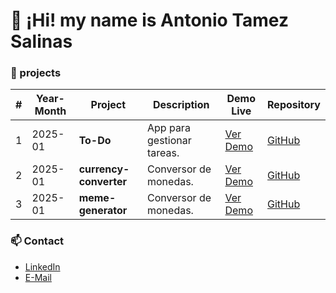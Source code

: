 # 👋 ¡Hi! my name is Antonio Tamez Salinas

### 🚀 projects

| #       | Year-Month       | Project               | Description                       | Demo Live                                                  | Repository                                      |
| --------| -----------------|-----------------------|-----------------------------------|------------------------------------------------------------|-----------------------------------              |
| 1       | 2025-01          |**To-Do**              | App para gestionar tareas.        | [Ver Demo](https://antoniotamez.github.io/to-do/)          | [GitHub](https://github.com/AntonioTamez/to-do) |
| 2       | 2025-01          |**currency-converter** | Conversor de monedas.             | [Ver Demo](https://scintillating-pika-8a9033.netlify.app/) | [GitHub](https://github.com/AntonioTamez/currency-converter)
| 3       | 2025-01          |**meme-generator**     | Conversor de monedas.             | [Ver Demo](https://glistening-concha-916953.netlify.app/)  | [GitHub](https://github.com/AntonioTamez/meme-generator)

### 📫 Contact
- [LinkedIn](https://www.linkedin.com/in/antonio-tamez-salinas-a2840873/)
- [E-Mail](mailto:antonio.tamez@hotmail.com)
